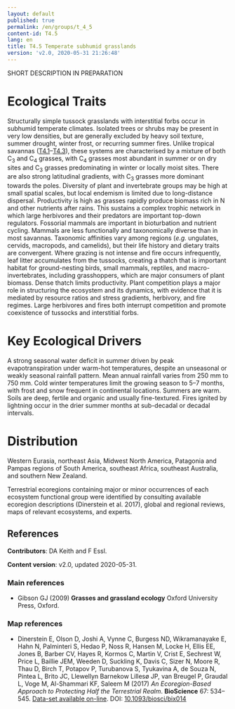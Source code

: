 ```yaml
---
layout: default
published: true
permalink: /en/groups/t_4_5
content-id: T4.5
lang: en
title: T4.5 Temperate subhumid grasslands
version: 'v2.0, 2020-05-31 21:26:48'
---
```


SHORT DESCRIPTION IN PREPARATION

# Ecological Traits
 
Structurally simple tussock grasslands with interstitial forbs occur in subhumid temperate climates. Isolated trees or shrubs may be present in very low densities, but are generally excluded by heavy soil texture, summer drought, winter frost, or recurring summer fires. Unlike tropical savannas ([T4.1](/explore/groups/T4.1)–[T4.3](/explore/groups/T4.3)), these systems are characterised by a mixture of both C<sub>3</sub> and C<sub>4</sub> grasses, with C<sub>4</sub> grasses most abundant in summer or on dry sites and C<sub>3</sub> grasses predominating in winter or locally moist sites. There are also strong latitudinal gradients, with C<sub>3</sub> grasses more dominant towards the poles. Diversity of plant and invertebrate groups may be high at small spatial scales, but local endemism is limited due to long-distance dispersal. Productivity is high as grasses rapidly produce biomass rich in N and other nutrients after rains. This sustains a complex trophic network in which large herbivores and their predators are important top-down regulators. Fossorial mammals are important in bioturbation and nutrient cycling. Mammals are less functionally and taxonomically diverse than in most savannas. Taxonomic affinities vary among regions (_e.g._ ungulates, cervids, macropods, and camelids), but their life history and dietary traits are convergent. Where grazing is not intense and fire occurs infrequently, leaf litter accumulates from the tussocks, creating a thatch that is important habitat for ground-nesting birds, small mammals, reptiles, and macro-invertebrates, including grasshoppers, which are major consumers of plant biomass. Dense thatch limits productivity. Plant competition plays a major role in structuring the ecosystem and its dynamics, with evidence that it is mediated by resource ratios and stress gradients, herbivory, and fire regimes. Large herbivores and fires both interrupt competition and promote coexistence of tussocks and interstitial forbs.
 
# Key Ecological Drivers
 
A strong seasonal water deficit in summer driven by peak evapotranspiration under warm-hot temperatures, despite an unseasonal or weakly seasonal rainfall pattern. Mean annual rainfall varies from 250 mm to 750 mm. Cold winter temperatures limit the growing season to 5–7 months, with frost and snow frequent in continental locations. Summers are warm. Soils are deep, fertile and organic and usually fine-textured. Fires ignited by lightning occur in the drier summer months at sub-decadal or decadal intervals.
 
# Distribution
 
Western Eurasia, northeast Asia, Midwest North America, Patagonia and Pampas regions of South America, southeast Africa, southeast Australia, and southern New Zealand.

Terrestrial ecoregions containing major or minor occurrences of each ecosystem functional group were identified by consulting available ecoregion descriptions (Dinerstein et al. 2017), global and regional reviews, maps of relevant ecosystems, and experts.

## References

**Contributors**: DA Keith and F Essl.

**Content version**: v2.0, updated 2020-05-31.

### Main references
* Gibson GJ  (2009) **Grasses and grassland ecology** Oxford University Press, Oxford.

### Map references
* Dinerstein E, Olson D, Joshi A, Vynne C, Burgess ND, Wikramanayake E, Hahn N, Palminteri S, Hedao P, Noss R, Hansen M, Locke H, Ellis EE, Jones B, Barber CV, Hayes R, Kormos C, Martin V, Crist E, Sechrest W, Price L, Baillie JEM, Weeden D, Suckling K, Davis C, Sizer N, Moore R, Thau D, Birch T, Potapov P, Turubanova S, Tyukavina A, de Souza N, Pintea L, Brito JC, Llewellyn Barnekow Lillesø JP, van Breugel P, Graudal L, Voge M, Al-Shammari KF, Saleem M  (2017) *An Ecoregion-Based Approach to Protecting Half the Terrestrial Realm*. **BioScience** 67: 534–545. [Data-set available on-line](https://ecoregions2017.appspot.com/). DOI: [10.1093/biosci/bix014](http://doi.org/10.1093/biosci/bix014)
